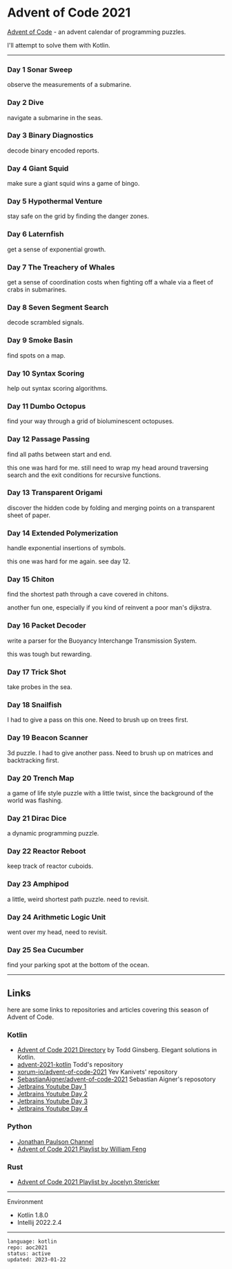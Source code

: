 # Advent of Code 2021

[Advent of Code] - an advent calendar of programming puzzles.

I'll attempt to solve them with Kotlin.

[Advent of Code]:https://adventofcode.com/2021 

---

### Day 1 Sonar Sweep

observe the measurements of a submarine.

### Day 2 Dive

navigate a submarine in the seas.

### Day 3 Binary Diagnostics

decode binary encoded reports.

### Day 4 Giant Squid

make sure a giant squid wins a game of bingo.

### Day 5 Hypothermal Venture

stay safe on the grid by finding the danger zones.

### Day 6 Laternfish

get a sense of exponential growth.

### Day 7 The Treachery of Whales

get a sense of coordination costs when fighting off a whale via a fleet of crabs in submarines.

### Day 8 Seven Segment Search

decode scrambled signals.

### Day 9 Smoke Basin

find spots on a map.

### Day 10 Syntax Scoring

help out syntax scoring algorithms.

### Day 11 Dumbo Octopus

find your way through a grid of bioluminescent octopuses.

### Day 12 Passage Passing

find all paths between start and end.

this one was hard for me. still need to wrap my head around traversing search and the exit conditions for recursive functions.

### Day 13 Transparent Origami

discover the hidden code by folding and merging points on a transparent sheet of paper.

### Day 14 Extended Polymerization

handle exponential insertions of symbols.

this one was hard for me again. see day 12.

### Day 15 Chiton

find the shortest path through a cave covered in chitons.

another fun one, especially if you kind of reinvent a poor man's dijkstra.

### Day 16 Packet Decoder

write a parser for the Buoyancy Interchange Transmission System.

this was tough but rewarding.

### Day 17 Trick Shot

take probes in the sea. 

### Day 18 Snailfish

I had to give a pass on this one. Need to brush up on trees first.

### Day 19 Beacon Scanner

3d puzzle. I had to give another pass. Need to brush up on matrices and backtracking first.

### Day 20 Trench Map

a game of life style puzzle with a little twist, since the background of the world was flashing. 

### Day 21 Dirac Dice

a dynamic programming puzzle. 

### Day 22 Reactor Reboot

keep track of reactor cuboids.

### Day 23 Amphipod

a little, weird shortest path puzzle. need to revisit.

### Day 24 Arithmetic Logic Unit

went over my head, need to revisit.

### Day 25 Sea Cucumber

find your parking spot at the bottom of the ocean.

---

## Links

here are some links to repositories and articles covering this season of Advent of Code.

### Kotlin

- [Advent of Code 2021 Directory](https://todd.ginsberg.com/post/advent-of-code/2021/) by Todd Ginsberg. Elegant solutions in Kotlin.
- [advent-2021-kotlin](https://github.com/tginsberg/advent-2021-kotlin) Todd's repository
- [xorum-io/advent-of-code-2021](https://github.com/xorum-io/advent-of-code-2021) Yev Kanivets' repository
- [SebastianAigner/advent-of-code-2021](https://github.com/SebastianAigner/advent-of-code-2021) Sebastian Aigner's reposotory
- [Jetbrains Youtube Day 1](https://www.youtube.com/watch?v=76IzmtOyiHw)
- [Jetbrains Youtube Day 2](https://www.youtube.com/watch?v=4A2WwniJdNc)
- [Jetbrains Youtube Day 3](https://www.youtube.com/watch?v=mF2PTnnOi8w)
- [Jetbrains Youtube Day 4](https://www.youtube.com/watch?v=wL6sEoLezPQ)

### Python

- [Jonathan Paulson Channel](https://www.youtube.com/channel/UCuWLIm0l4sDpEe28t41WITA)
- [Advent of Code 2021 Playlist by William Feng](https://www.youtube.com/playlist?list=PLsqh-jhhTL29BXbcf-J6eZq1PASHGmlp7) 

### Rust

- [Advent of Code 2021 Playlist by Jocelyn Stericker](https://www.youtube.com/playlist?list=PLl7z_pRSmZp6vNrWqDBPk0FnfE94aSfco)

---

Environment

- Kotlin 1.8.0
- Intellij 2022.2.4

---

```
language: kotlin
repo: aoc2021
status: active
updated: 2023-01-22
```